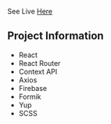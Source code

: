 See Live  [Here](https://movie-app-wnurselam.vercel.app)

## Project Information
- React
- React Router
- Context API
- Axios
- Firebase
- Formik 
- Yup 
- SCSS




